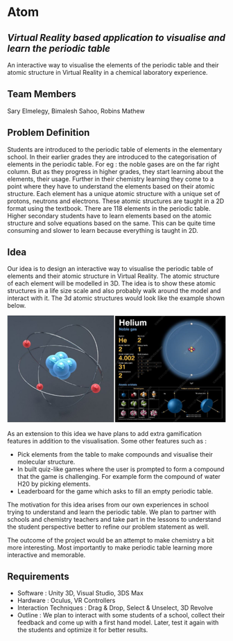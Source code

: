 # Atom

## _Virtual Reality based application to visualise and learn the periodic table_

An interactive way to visualise the elements of the periodic table and their atomic structure in Virtual Reality in a chemical laboratory experience.

## Team Members

Sary Elmelegy, Bimalesh Sahoo, Robins Mathew

## Problem Definition

Students are introduced to the periodic table of elements in the elementary school. In their earlier grades they are introduced to the categorisation of elements in the periodic table. For eg : the noble gases are on the far right column. But as they progress in higher grades, they start learning about the elements, their usage. Further in their chemistry learning they come to a point where they have to understand the elements based on their atomic structure. Each element has a unique atomic structure with a unique set of protons, neutrons and electrons. These atomic structures are taught in a 2D format using the textbook.
There are 118 elements in the periodic table. Higher secondary students have to learn elements based on the atomic structure and solve equations based on the same. This can be quite time consuming and slower to learn because everything is taught in 2D.

## Idea

Our idea is to design an interactive way to visualise the periodic table of elements and their atomic structure in Virtual Reality. The atomic structure of each element will be modelled in 3D. The idea is to show these atomic structures in a life size scale and also probably walk around the model and interact with it. The 3d atomic structures would look like the example shown below.

![](images/atom.JPG)

As an extension to this idea we have plans to add extra gamification features in addition to the visualisation.
Some other features such as :

- Pick elements from the table to make compounds and visualise their molecular structure.
- In built quiz-like games where the user is prompted to form a compound that the game is challenging. For example form the compound of water H20 by picking elements.
- Leaderboard for the game which asks to fill an empty periodic table.

The motivation for this idea arises from our own experiences in school trying to understand and learn the periodic table. We plan to partner with schools and chemistry teachers and take part in the lessons to understand the student perspective better to refine our problem statement as well.

The outcome of the project would be an attempt to make chemistry a bit more interesting. Most importantly to make periodic table learning more interactive and memorable.

## Requirements

- Software : Unity 3D, Visual Studio, 3DS Max
- Hardware : Oculus, VR Controllers
- Interaction Techniques : Drag & Drop, Select & Unselect, 3D Revolve
- Outline : We plan to interact with some students of a school, collect their feedback and come up with a first hand model. Later, test it again with the students and optimize it for better results.
